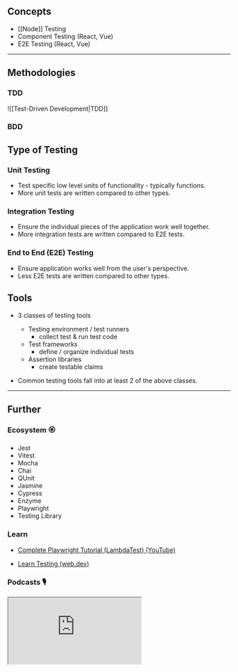 ## Concepts

- [[Node]] Testing
- Component Testing (React, Vue)
- E2E Testing (React, Vue)

---
## Methodologies

### TDD

![[Test-Driven Development|TDD]]

### BDD

## Type of Testing

### Unit Testing

- Test specific low level units of functionality - typically functions.
- More unit tests are written compared to other types.
### Integration Testing

- Ensure the individual pieces of the application work well together.
- More integration tests are written compared to E2E tests.
### End to End (E2E) Testing

- Ensure application works well from the user's perspective.
- Less E2E tests are written compared to other types.
## Tools

- 3 classes of testing tools
    - Testing environment / test runners
        - collect test & run test code
    - Test frameworks
        - define / organize individual tests
    - Assertion libraries
        - create testable claims

- Common testing tools fall into at least 2 of the above classes.

---
## Further
### Ecosystem 🏵

- Jest
- Vitest
- Mocha
- Chai
- QUnit
- Jasmine
- Cypress
- Enzyme
- Playwright
- Testing Library

### Learn

- [Complete Playwright Tutorial (LambdaTest) (YouTube)](https://www.youtube.com/watch?v=wawbt1cATsk)

- [Learn Testing (web.dev)](https://web.dev/learn/testing)

### Podcasts 🎙

<iframe src='https://podverse.fm/embed/player?episodeId=cIJzdQmqnW1' title='Podverse Embed Player' class='pv-embed-player'>CodeNewbie - Why do I need to test my code? (Jonas Nicklas)</iframe>
